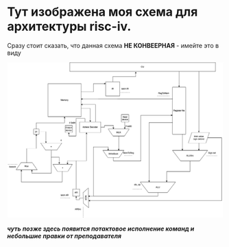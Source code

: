 # Тут изображена моя схема для архитектуры risc-iv.


Сразу стоит сказать, что данная схема <strong>НЕ КОНВЕЕРНАЯ</strong> - имейте это в виду

 ![Схемочка](https://github.com/2BuRy1/CSA/blob/main/lab3/scheme/risc-iv.png)



***чуть позже здесь появится потактовое исполнение команд и небольшие правки от преподавателя***
